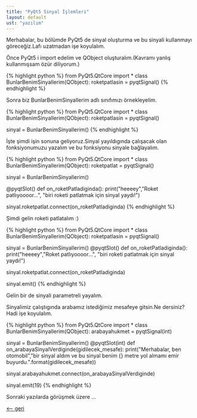 ```yaml
---
title: "PyQt5 Sinyal İşlemleri"
layout: default
ust: "yazılım"
---
```

Merhabalar, bu bölümde PyQt5 de sinyal oluşturma ve bu sinyali kullanmayı göreceğiz.Lafı uzatmadan işe koyulalım.

Önce PyQt5 i import edelim ve QObject oluşturalım.(Kavramı yanlış kullanmışsam özür diliyorum.)

{% highlight python  %}
from PyQt5.QtCore import *
class BunlarBenimSinyallerim(QObject):
    roketpatlasin = pyqtSignal()
{% endhighlight %}					
					

Sonra biz BunlarBenimSinyallerim adlı sınıfımızı örnekleyelim.

{% highlight python  %}
from PyQt5.QtCore import *
class BunlarBenimSinyallerim(QObject):
    roketpatlasin = pyqtSignal()

sinyal = BunlarBenimSinyallerim()
{% endhighlight %}					
					

İşte şimdi işin sonuna geliyoruz.Sinyal yayıldıgında çalışacak olan fonksiyonumuzu yazalım ve bu fonksiyonu sinyale bağlayalım.

{% highlight python  %}
from PyQt5.QtCore import *
class BunlarBenimSinyallerim(QObject):
    roketpatlat = pyqtSignal()

sinyal = BunlarBenimSinyallerim()

@pyqtSlot()
def on_roketPatladiginda():
    print("heeeey","Roket patlıyoooor...", "biri roketi patlatmak için sinyal yaydı!")

sinyal.roketpatlat.connect(on_roketPatladiginda)
{% endhighlight %}					
					

Şimdi gelin roketi patlatalım :)

{% highlight python  %}
from PyQt5.QtCore import *
class BunlarBenimSinyallerim(QObject):
    roketpatlasin = pyqtSignal()

sinyal = BunlarBenimSinyallerim()
@pyqtSlot()
def on_roketPatladiginda():
    print("heeeey","Roket patlıyoooor...", "biri roketi patlatmak için sinyal yaydı!")

sinyal.roketpatlat.connect(on_roketPatladiginda)

sinyal.emit()
{% endhighlight %}					
					

Gelin bir de sinyali parametreli yayalım.

Sinyalimiz çalıştıgında arabamız istediğimiz mesafeye gitsin.Ne dersiniz?Hadi işe koyulalım.

{% highlight python  %}
from PyQt5.QtCore import *
class BunlarBenimSinyallerim(QObject):
    arabayahukmet = pyqtSignal(int)

sinyal = BunlarBenimSinyallerim()
@pyqtSlot(int)
def on_arabayaSinyalVerdiginde(gidilecek_mesafe):
    print("Merhabalar, ben otomobil","bir sinyal aldım ve bu sinyal benim {} metre yol almamı emir buyurdu.".format(gidilecek_mesafe))

sinyal.arabayahukmet.connect(on_arabayaSinyalVerdiginde)

sinyal.emit(19)
{% endhighlight %}	

Sonraki yazılarda görüşmek üzere ...								

[<-- geri](../)
